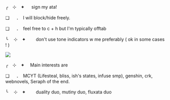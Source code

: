 ╭　⊹　✦ 　 sign my ata! 

❑ 　 ．　I will block/hide freely. 

❑ 　 ．　feel free to c + h but I'm typically offtab 

╰ 　⊹　✦　 　don't use tone indicators w me preferably ( ok in some cases ! )

<img src="https://i.pinimg.com/originals/e0/14/98/e014989924bd6d4b2bca924c1909d070.gif"/>

╭　⊹　✦ 　Main interests are 

❑ 　 ．　MCYT (Lifesteal, bliss, ish's states, infuse smp), genshin, crk, webnovels, Seraph of the end.

╰ 　⊹　✦　 　duality duo, mutiny duo, fluxata duo

